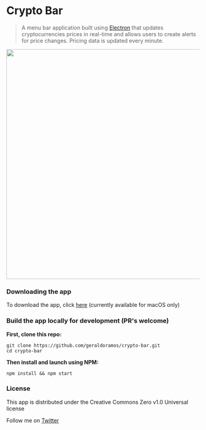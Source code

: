# Crypto Bar

> A menu bar application built using [Electron](https://github.com/electron) that updates cryptocurrencies prices in real-time and allows users to create alerts for price changes. Pricing data is updated every minute.

<p align="center"><img src="https://s3.amazonaws.com/cryptobar/crypto-bar.gif" width="600"/></p>


### Downloading the app

To download the app, click [here](https://github.com/geraldoramos/crypto-bar/releases/latest) (currently available for macOS only)

### Build the app locally for development (PR's welcome)

**First, clone this repo:**
 ```
git clone https://github.com/geraldoramos/crypto-bar.git
cd crypto-bar
 ```

**Then install and launch using NPM:**
```
npm install && npm start
 ```


### License
This app is distributed under the Creative Commons Zero v1.0 Universal license

Follow me on [Twitter](http://twitter.com/geraldoramos)
